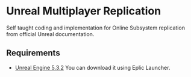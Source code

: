 # Unreal Multiplayer Replication

Self taught coding and implementation for Online Subsystem replication from official Unreal documentation.

## Requirements

- [Unreal Engine 5.3.2](https://forums.unrealengine.com/t/5-3-2-hotfix-released/1370927) You can download it using Eplic Launcher.
